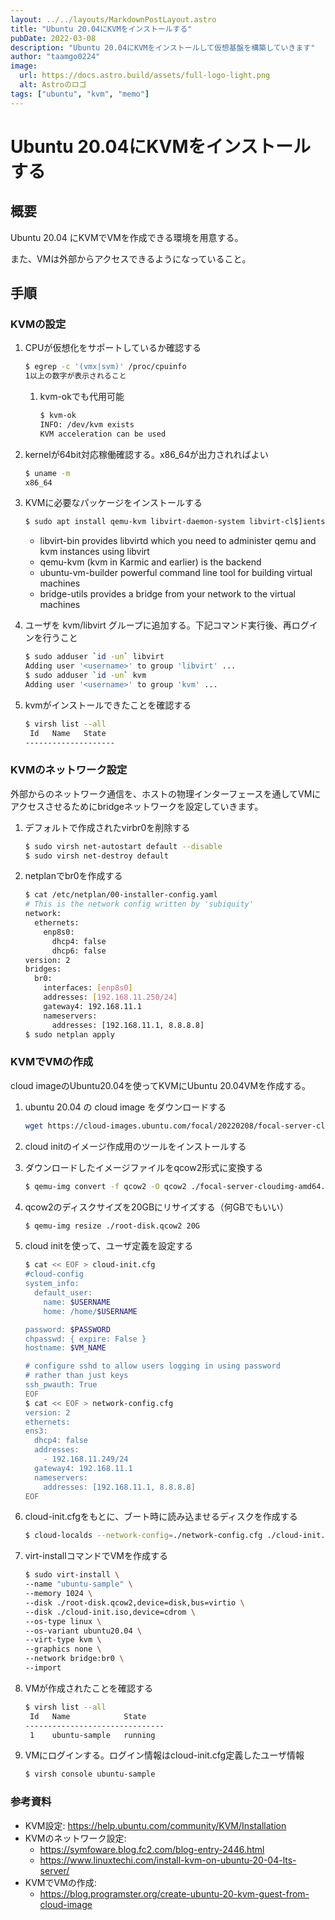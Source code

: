 ```yaml
---
layout: ../../layouts/MarkdownPostLayout.astro
title: "Ubuntu 20.04にKVMをインストールする"
pubDate: 2022-03-08
description: "Ubuntu 20.04にKVMをインストールして仮想基盤を構築していきます"
author: "taamgo0224"
image:
  url: https://docs.astro.build/assets/full-logo-light.png
  alt: Astroのロゴ
tags: ["ubuntu", "kvm", "memo"]
---
```

# Ubuntu 20.04にKVMをインストールする

## 概要

Ubuntu 20.04 にKVMでVMを作成できる環境を用意する。

また、VMは外部からアクセスできるようになっていること。

## 手順

### KVMの設定

1. CPUが仮想化をサポートしているか確認する

   ```bash
   $ egrep -c '(vmx|svm)' /proc/cpuinfo
   1以上の数字が表示されること
   ```
   1. kvm-okでも代用可能

        ```bash
        $ kvm-ok
        INFO: /dev/kvm exists
        KVM acceleration can be used
        ```
2. kernelが64bit対応稼働確認する。x86_64が出力されればよい

   ```bash
   $ uname -m
   x86_64
   ```
3. KVMに必要なパッケージをインストールする

   ```bash
   $ sudo apt install qemu-kvm libvirt-daemon-system libvirt-cl$]ients bridge-utils virtinst

   ```

   - libvirt-bin provides libvirtd which you need to administer qemu and kvm instances using libvirt
   - qemu-kvm (kvm in Karmic and earlier) is the backend
   - ubuntu-vm-builder powerful command line tool for building virtual machines
   - bridge-utils provides a bridge from your network to the virtual machines
4. ユーザを kvm/libvirt グループに追加する。下記コマンド実行後、再ログインを行うこと

    ```bash
    $ sudo adduser `id -un` libvirt
    Adding user '<username>' to group 'libvirt' ...
    $ sudo adduser `id -un` kvm
    Adding user '<username>' to group 'kvm' ...
    ```
5. kvmがインストールできたことを確認する

    ```bash
    $ virsh list --all
     Id   Name   State
    --------------------

    ```

### KVMのネットワーク設定

外部からのネットワーク通信を、ホストの物理インターフェースを通してVMにアクセスさせるためにbridgeネットワークを設定していきます。

1. デフォルトで作成されたvirbr0を削除する

   ```bash
   $ sudo virsh net-autostart default --disable
   $ sudo virsh net-destroy default
   ```
2. netplanでbr0を作成する

    ```bash
    $ cat /etc/netplan/00-installer-config.yaml
    # This is the network config written by 'subiquity'
    network:
      ethernets:
        enp8s0:
          dhcp4: false
          dhcp6: false
    version: 2
    bridges:
      br0:
        interfaces: [enp8s0]
        addresses: [192.168.11.250/24]
        gateway4: 192.168.11.1
        nameservers:
          addresses: [192.168.11.1, 8.8.8.8]
    $ sudo netplan apply
    ```

### KVMでVMの作成

cloud imageのUbuntu20.04を使ってKVMにUbuntu 20.04VMを作成する。

1. ubuntu 20.04 の cloud image をダウンロードする

    ```bash
    wget https://cloud-images.ubuntu.com/focal/20220208/focal-server-cloudimg-amd64.img
    ```
2. cloud initのイメージ作成用のツールをインストールする
3. ダウンロードしたイメージファイルをqcow2形式に変換する

   ```bash
   $ qemu-img convert -f qcow2 -O qcow2 ./focal-server-cloudimg-amd64.img ./root-disk.qcow2
   ```
4. qcow2のディスクサイズを20GBにリサイズする（何GBでもいい）

    ```bash
    $ qemu-img resize ./root-disk.qcow2 20G
    ```
6. cloud initを使って、ユーザ定義を設定する

    ```bash
    $ cat << EOF > cloud-init.cfg
    #cloud-config
    system_info:
      default_user:
        name: $USERNAME
        home: /home/$USERNAME

    password: $PASSWORD
    chpasswd: { expire: False }
    hostname: $VM_NAME

    # configure sshd to allow users logging in using password 
    # rather than just keys
    ssh_pwauth: True
    EOF
    $ cat << EOF > network-config.cfg
    version: 2
    ethernets:
    ens3:
      dhcp4: false
      addresses:
        - 192.168.11.249/24
      gateway4: 192.168.11.1
      nameservers:
        addresses: [192.168.11.1, 8.8.8.8]
    EOF
    ```
7. cloud-init.cfgをもとに、ブート時に読み込ませるディスクを作成する

   ```bash
   $ cloud-localds --network-config=./network-config.cfg ./cloud-init.iso cloud-init.cfg
   ```
8. virt-installコマンドでVMを作成する

    ```bash
    $ sudo virt-install \
    --name "ubuntu-sample" \
    --memory 1024 \
    --disk ./root-disk.qcow2,device=disk,bus=virtio \
    --disk ./cloud-init.iso,device=cdrom \
    --os-type linux \
    --os-variant ubuntu20.04 \
    --virt-type kvm \
    --graphics none \
    --network bridge:br0 \
    --import
    ```
9. VMが作成されたことを確認する

    ```bash
    $ virsh list --all
     Id   Name            State
    -------------------------------
     1    ubuntu-sample   running
    ```
10. VMにログインする。ログイン情報はcloud-init.cfg定義したユーザ情報

    ```bash
    $ virsh console ubuntu-sample
    ```

### 参考資料

- KVM設定: <https://help.ubuntu.com/community/KVM/Installation>
- KVMのネットワーク設定:
  - <https://symfoware.blog.fc2.com/blog-entry-2446.html>
  - <https://www.linuxtechi.com/install-kvm-on-ubuntu-20-04-lts-server/>
- KVMでVMの作成:
  - <https://blog.programster.org/create-ubuntu-20-kvm-guest-from-cloud-image>